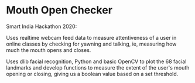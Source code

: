 # Mouth Open Checker
Smart India Hackathon 2020:

Uses realtime webcam feed data to measure attentiveness of a user in online classes by checking for yawning and talking, ie, measuring how much the mouth opens and closes.

Uses dlib facial recognition, Python and basic OpenCV to plot the 68 facial landmarks and develop functions to measure the extent of the user's mouth opening or closing, giving us a boolean value based on a set threshold.









